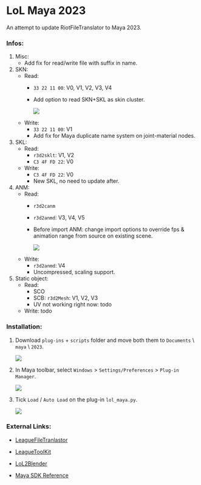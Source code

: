 # LoL Maya 2023
An attempt to update RiotFileTranslator to Maya 2023.

### Infos:
1. Misc:
    - Add fix for read/write file with suffix in name.
2. SKN: 
    - Read: 
        - `33 22 11 00`: V0, V1, V2, V3, V4
        - Add option to read SKN+SKL as skin cluster.
        
            ![](https://i.imgur.com/UiNIMul.png)
    - Write: 
        - `33 22 11 00`: V1
        - Add fix for Maya duplicate name system on joint-material nodes.
3. SKL:
    - Read: 
        - `r3d2sklt`: V1, V2
        - `C3 4F FD 22`: V0
    - Write:
        - `C3 4F FD 22`: V0 
        - New SKL, no need to update after.
4. ANM:
    - Read: 
        - `r3d2canm`
        - `r3d2anmd`: V3, V4, V5
        - Before import ANM: change import options to override fps & animation range from source on existing scene.
        
            ![](https://i.imgur.com/2hJvlGt.png)
    - Write:
        - `r3d2anmd`: V4
        - Uncompressed, scaling support.
5. Static object:
    - Read:
        - SCO 
        - SCB: `r3d2Mesh`: V1, V2, V3
        - UV not working right now: todo
    - Write: todo



### Installation:

1. Download `plug-ins` + `scripts` folder and move both them to `Documents` \ `maya` \ `2023`.

    ![](https://i.imgur.com/OuXcoD7.png)

2. In Maya toolbar, select `Windows` > `Settings/Preferences` > `Plug-in Manager`.

    ![](https://i.imgur.com/fawHenl.png)

3. Tick `Load` / `Auto Load` on the plug-in `lol_maya.py`.

    ![](https://i.imgur.com/D0Za7BU.png)



### External Links:

- [LeagueFileTranlastor](https://github.com/LoL-Fantome/LeagueFileTranslator)

- [LeagueToolKit](https://github.com/LoL-Fantome/LeagueFileTranslator)

- [LoL2Blender](https://github.com/WorldSEnder/LoL2Blender)

- [Maya SDK Reference](https://help.autodesk.com/cloudhelp/2023/ENU/Maya-SDK/cpp_ref/modules.html)

